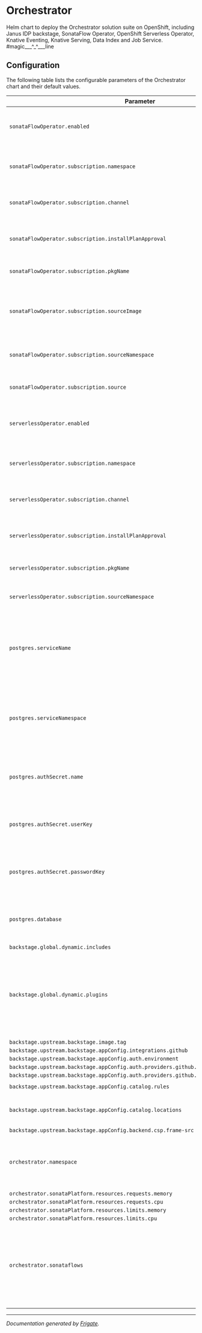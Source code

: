 
Orchestrator
===========

Helm chart to deploy the Orchestrator solution suite on OpenShift, including Janus IDP backstage, SonataFlow Operator, OpenShift Serverless Operator,  Knative Eventing, Knative Serving, Data Index and Job Service. #magic___^_^___line



## Configuration

The following table lists the configurable parameters of the Orchestrator chart and their default values.

| Parameter                | Description             | Default        |
| ------------------------ | ----------------------- | -------------- |
| `sonataFlowOperator.enabled` | whether the operator should be deployed by the chart | `true` |
| `sonataFlowOperator.subscription.namespace` | namespace where the operator should be deployed | `"openshift-operators"` |
| `sonataFlowOperator.subscription.channel` | channel of an operator package to subscribe to | `"alpha"` |
| `sonataFlowOperator.subscription.installPlanApproval` | whether the update should be installed automatically | `"Automatic"` |
| `sonataFlowOperator.subscription.pkgName` | name of the operator package | `"sonataflow-operator"` |
| `sonataFlowOperator.subscription.sourceImage` | catalog image of the development build. Unset it for the release build. | `"quay.io/masayag/kogito-serverless-operator-catalog:v2.0.0-snapshot"` |
| `sonataFlowOperator.subscription.sourceNamespace` | namespace of the catalog source | `"openshift-marketplace"` |
| `sonataFlowOperator.subscription.source` | name of the catalog source for the operator | `"sonataflow-operator"` |
| `serverlessOperator.enabled` | whether the operator should be deployed by the chart | `true` |
| `serverlessOperator.subscription.namespace` | namespace where the operator should be deployed | `"openshift-serverless"` |
| `serverlessOperator.subscription.channel` | channel of an operator package to subscribe to | `"stable"` |
| `serverlessOperator.subscription.installPlanApproval` | whether the update should be installed automatically | `"Automatic"` |
| `serverlessOperator.subscription.pkgName` | name of the operator package | `"serverless-operator"` |
| `serverlessOperator.subscription.sourceNamespace` | namespace of the catalog source | `"openshift-marketplace"` |
| `postgres.serviceName` | The name of the Postgres DB service to be used by dataindex and job service. Cannot be empty. | `"sonataflow-psql-postgresql"` |
| `postgres.serviceNamespace` | The namespace of the Postgres DB service to be used by dataindex and job service. | `"sonataflow-infra"` |
| `postgres.authSecret.name` | name of existing secret to use for PostgreSQL credentials. | `"sonataflow-psql-postgresql"` |
| `postgres.authSecret.userKey` | name of key in existing secret to use for PostgreSQL credentials. | `"postgres-username"` |
| `postgres.authSecret.passwordKey` | name of key in existing secret to use for PostgreSQL credentials. | `"postgres-password"` |
| `postgres.database` | existing database instance used by data index and job service | `"sonataflow"` |
| `backstage.global.dynamic.includes` |  | `["dynamic-plugins.default.yaml"]` |
| `backstage.global.dynamic.plugins` |  | `[{"disabled": false, "integrity": "sha512-asBtNsRpAuy1JBRbK/9Qb+ChWtpU3p1HmDv/Y9PbNaLDEAlcGy5Aq+waEZ9N6x31wL9wTg0L64cS/d+IBG3e5A==", "package": "@caponetto-tests/backstage-plugin-orchestrator-backend-dynamic@0.0.5", "pluginConfig": {"orchestrator": {"sonataFlowService": {"baseUrl": "http://greeting.sonataflow-infra", "port": 80, "path": "/"}, "editor": {"path": "https://sandbox.kie.org/swf-chrome-extension/0.32.0"}}}}, {"disabled": false, "integrity": "sha512-5W80xP7Ojal9f/AiAEzChEtSz13cdd4krF+TtDaMs0enYB++HTOHjH7dmk5YM2BtmmP7H9Byh1i+IYkUJL5rIw==", "package": "@caponetto-tests/backstage-plugin-orchestrator@0.0.5", "pluginConfig": {"dynamicPlugins": {"frontend": {"caponetto-tests.backstage-plugin-orchestrator": {"appIcons": [{"importName": "OrchestratorIcon", "module": "OrchestratorPlugin", "name": "orchestratorIcon"}], "dynamicRoutes": [{"importName": "OrchestratorPage", "menuItem": {"icon": "orchestratorIcon", "text": "Orchestrator"}, "module": "OrchestratorPlugin", "path": "/orchestrator"}]}}}}}]` |
| `backstage.upstream.backstage.image.tag` |  | `"next"` |
| `backstage.upstream.backstage.appConfig.integrations.github` |  | `[{"host": "github.com", "token": "INSERT VALID TOKEN HERE"}]` |
| `backstage.upstream.backstage.appConfig.auth.environment` |  | `"development"` |
| `backstage.upstream.backstage.appConfig.auth.providers.github.development.clientId` |  | `"INSERT VALID CLIENT ID HERE"` |
| `backstage.upstream.backstage.appConfig.auth.providers.github.development.clientSecret` |  | `"INSERT VALID CLIENT SECRET HERE"` |
| `backstage.upstream.backstage.appConfig.catalog.rules` |  | `[{"allow": ["Component", "System", "Group", "Resource", "Location", "Template", "API", "User", "Domain"]}]` |
| `backstage.upstream.backstage.appConfig.catalog.locations` |  | `[{"type": "url", "target": "https://github.com/parodos-dev/workflow-software-templates/blob/main/entities/workflow-resources.yaml"}, {"type": "url", "target": "https://github.com/parodos-dev/workflow-software-templates/blob/main/template/template.yaml"}, {"type": "url", "target": "https://github.com/janus-idp/software-templates/blob/main/showcase-templates.yaml"}]` |
| `backstage.upstream.backstage.appConfig.backend.csp.frame-src` |  | `["https://sandbox.kie.org"]` |
| `orchestrator.namespace` | namespace where the data index, job service and workflows are deployed | `"sonataflow-infra"` |
| `orchestrator.sonataPlatform.resources.requests.memory` |  | `"64Mi"` |
| `orchestrator.sonataPlatform.resources.requests.cpu` |  | `"250m"` |
| `orchestrator.sonataPlatform.resources.limits.memory` |  | `"1Gi"` |
| `orchestrator.sonataPlatform.resources.limits.cpu` |  | `"500m"` |
| `orchestrator.sonataflows` | workflows to get deployed - this option will be removed once the plugin will interact directly with the data-index | `[{"name": "greeting", "image": "quay.io/masayag/serverless-workflow-greeting:latest"}]` |



---
_Documentation generated by [Frigate](https://frigate.readthedocs.io)._

